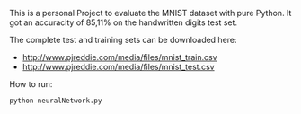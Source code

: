 This is a personal Project to evaluate the MNIST dataset with pure Python.
It got an accuracity of 85,11% on the handwritten digits test set.

The complete test and training sets can be downloaded here:
* http://www.pjreddie.com/media/files/mnist_train.csv
* http://www.pjreddie.com/media/files/mnist_test.csv

How to run: 

```
python neuralNetwork.py
```